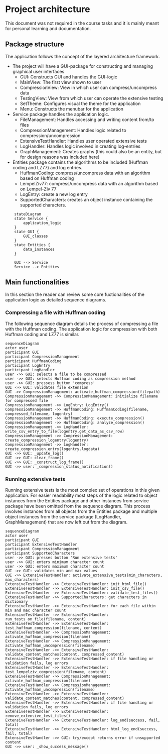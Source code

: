 # Project architecture
This document was not required in the course tasks and it is mainly meant for personal learning and documentation. 

## Package structure
The application follows the concept of the layered architecture framework. 

* The project will have a GUI-package for constructing and managing graphical user interfaces.
  - GUI: Constructs GUI and handles the GUI-logic
  - MainView: The first view shown to user
  - CompressionView: View in which user can compress/uncompress data
  - TestingView: View from which user can operate the extensive testing
  - SetTheme: Configures visual the theme for the application
  - Menu: Constructs the menubar for the application
* Service package handles the application logic.
  - FileManagement: Handles accessing and writing content from/to files
  - CompressionManagement: Handles logic related to compression/uncompression
  - ExtensiveTestHandler: Handles user operated extensive tests
  - LogHandler: Handles logic involved in creating log-entries
  - GraphManagement: Creates graphs (this could also be an entity, but for design reasons was included here)
* Entities package contains the algorithms to be included (Huffman coding and LZ77) and log entries. 
  - HuffmanCoding: compress/uncompress data with an algorithm based on Huffman coding
  - LempelZiv77: compress/uncompress data with an algorithm based on Lempel-Ziv 77
  - LogEntry: create a new log entry
  - SupportedCharacters: creates an object instance containing the supported characters.


```mermaid
    stateDiagram
    state Service {
        application_logic
    }
    state GUI {
        GUI_classes
    }
    state Entities {
        data_instances
    }

    GUI --> Service
    Service --> Entities
```

## Main functionalities
In this section the reader can review some core fuctionalities of the application logic as detailed sequence diagrams.

### Compressing a file with Huffman coding
The following sequence diagram details the process of compressing a file with the Huffman coding. The application logic for compression with both Huffman coding and LZ77 is similar. 

```mermaid
sequenceDiagram
actor user
participant GUI
participant CompressionManagement
participant HuffmanCoding
participant LogEntry
participant LogHandler
user ->> GUI: selects a file to be compressed
user ->> GUI: selects Huffman coding as compression method
user ->> GUI: pressess button 'compress'
GUI ->> GUI: validates file extension
GUI ->> CompressionManagement: activate_huffman_compression(filepath)
CompressionManagement ->> CompressionManagement: initialize filename for compressed file
CompressionManagement ->> LogEntry: LogEntry()
CompressionManagement ->> HuffmanCoding: HuffmanCoding(filename, compressed_filename, logentry)
CompressionManagement ->> HuffmanCoding: execute_compression()
CompressionManagement ->> HuffmanCoding: analyze_compression()
CompressionManagement ->> LogHandler: write_csv_entry_to_file(logentry.get_data_as_csv_row)
CompressionManagement ->> CompressionManagement: create_compression_logentry(logentry)
CompressionManagement ->> LogHandler: create_compression_entry(logentry.logdata)
GUI ->> GUI: _update_log()
GUI ->> GUI: clear_frame()
GUI ->> GUI: _construct_log_frame()
GUI ->> user: _compression_status_notification()
```

### Running extensive tests
Running extensive tests is the most complex set of operations in this given application. For easier readability most steps of the logic related to object instances from the Entities package and other instances from service package have been omitted from the sequence diagram. This process involves instances from all objects from the Entities package and multiple object instances from the service package (LogHandler, GraphManagement) that are now left out from the diagram.

```mermaid
sequenceDiagram
actor user
participant GUI
participant ExtensiveTestHandler
participant CompressionManagement
participant SupportedCharacters
user ->> GUI: presses button 'Run extensive tests'
user ->> GUI: enters minimum character count
user ->> GUI: enters maximum character count
GUI ->> GUI: validates min and max values
GUI ->> ExtensiveTestHandler: activate_extensive_tests(min_characters, max_characters)
ExtensiveTestHandler ->> ExtensiveTestHandler: init_html_file()
ExtensiveTestHandler ->> ExtensiveTestHandler: init_csv_file()
ExtensiveTestHandler ->> ExtensiveTestHandler: validate_test_files()
ExtensiveTestHandler ->> SupportedCharacters: get characters in dictionary
ExtensiveTestHandler ->> ExtensiveTestHandler: for each file within min and max character count
ExtensiveTestHandler ->> ExtensiveTestHandler: run_tests_on_file(filename, content)
ExtensiveTestHandler ->> ExtensiveTestHandler: test_huffman_compression(filename, content)
ExtensiveTestHandler ->> CompressionManagement: activate_huffman_compression(filename)
ExtensiveTestHandler ->> CompressionManagement: activate_huffman_uncompression(filename)
ExtensiveTestHandler ->> ExtensiveTestHandler: validate_content_matches(content, compressed_content)
ExtensiveTestHandler ->> ExtensiveTestHandler: if file handling or validation fails, log errors
ExtensiveTestHandler ->> ExtensiveTestHandler: test_lempelziv_compression(filename, content)
ExtensiveTestHandler ->> CompressionManagement: activate_huffman_compression(filename)
ExtensiveTestHandler ->> CompressionManagement: activate_huffman_uncompression(filename)
ExtensiveTestHandler ->> ExtensiveTestHandler: validate_content_matches(content, compressed_content)
ExtensiveTestHandler ->> ExtensiveTestHandler: if file handling or validation fails, log errors
ExtensiveTestHandler ->> ExtensiveTestHandler: remove_extensive_test_files()
ExtensiveTestHandler ->> ExtensiveTestHandler: log_end(success, fail, total)
ExtensiveTestHandler ->> ExtensiveTestHandler: html_log_end(success, fail, total)
ExtensiveTestHandler ->> GUI: try/except returns error if unsupported content
GUI ->> user: _show_success_message()
```